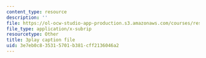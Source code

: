 ```yaml
---
content_type: resource
description: ''
file: https://ol-ocw-studio-app-production.s3.amazonaws.com/courses/res-18-009-learn-differential-equations-up-close-with-gilbert-strang-and-cleve-moler-fall-2015/3e7eb0c835315701b381cff2136046a2_Jy5XpZqy56U.vtt
file_type: application/x-subrip
resourcetype: Other
title: 3play caption file
uid: 3e7eb0c8-3531-5701-b381-cff2136046a2
---
```

